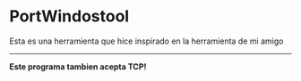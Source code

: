 # PortWindostool
Esta es una herramienta que hice inspirado en la herramienta de mi amigo
<hr>
<p><b>Este programa tambien acepta TCP!</b></p>
